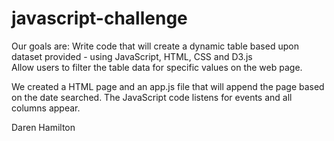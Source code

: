 # javascript-challenge

Our goals are:
    Write code that will create a dynamic table based upon  dataset  provided - using JavaScript, HTML,  CSS and D3.js   
    Allow  users to filter the table data for specific values  on the web page.
    
 We created  a  HTML page and an app.js file that will append  the page based on the date searched. 
The JavaScript code listens for events and all columns appear.

Daren Hamilton


